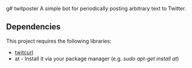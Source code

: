 g# twitposter
A simple bot for periodically posting arbitrary text to Twitter.

## Dependencies
This project requires the following libraries:
* [twitcurl](https://github.com/swatkat/twitcurl/ "TwitCurl Github Repository")
* at - Install it via your package manager (e.g. *sudo apt-get install at*)
